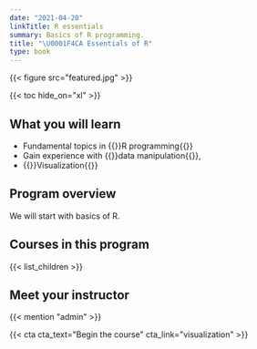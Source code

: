 ```yaml
---
date: "2021-04-20"
linkTitle: R essentials
summary: Basics of R programming.
title: "\U0001F4CA Essentials of R"
type: book
---
```


{{< figure src="featured.jpg" >}}

{{< toc hide_on="xl" >}}

## What you will learn

- Fundamental topics in {{<hl>}}R programming{{</hl>}}
- Gain experience with {{<hl>}}data manipulation{{</hl>}}, 
- {{<hl>}}Visualization{{</hl>}} 

## Program overview

We will start with basics of R. 

## Courses in this program

{{< list_children >}}

## Meet your instructor

{{< mention "admin" >}}


{{< cta cta_text="Begin the course" cta_link="visualization" >}}
